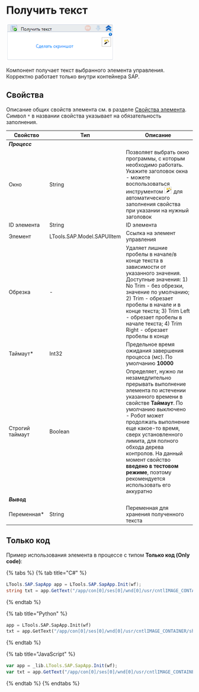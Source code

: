 # Получить текст

![](<../../../.gitbook/assets/image (304).png>)

Компонент получает текст выбранного элемента управления. Корректно работает только внутри контейнера SAP.

## Свойства
Описание общих свойств элемента см. в разделе [Свойства элемента](https://docs.primo-rpa.ru/primo-rpa/primo-studio/process/elements#svoistva-elementa).\
Символ `*` в названии свойства указывает на обязательность заполнения.

| Свойство     | Тип                        | Описание                                           |
| ------------ | -------------------------- | -------------------------------------------------- |
| ***Процесс*** | |  |
| Окно         | String                     | Позволяет выбрать окно программы, с которым необходимо работать. Укажите заголовок окна - можете воспользоваться инструментом ![](<../../../.gitbook/assets/image (794).png>) для автоматического заполнения свойства при указании на нужный заголовок |
| ID элемента  | String                     | ID элемента                                        |
| Элемент      | LTools.SAP.Model.SAPUIItem | Ссылка на элемент управления                       |
| Обрезка      | -                          | Удаляет лишние пробелы в начале/в конце текста в зависимости от указанного значения. Доступные значения: 1) No Trim - без обрезки, значение по умолчанию; 2) Trim - обрезает пробелы в начале и в конце текста; 3) Trim Left - обрезает пробелы в начале текста; 4) Trim Right - обрезает пробелы в конце |
| Таймаут\*    | Int32                      | Предельное время ожидания завершения процесса (мс). По умолчанию **10000** |
| Строгий таймаут | Boolean                 | Определяет, нужно ли незамедлительно прерывать выполнение элемента по истечении указанного времени в свойстве **Таймаут**. По умолчанию выключено - Робот может продолжать выполнение еще какое-то время, сверх установленного лимита, для полного обхода дерева контролов. На данный момент свойство **введено в тестовом режиме**, поэтому рекомендуется использовать его аккуратно |
| ***Вывод***  | |  |
| Переменная\* | String                     | Переменная для хранения полученного текста         |


## Только код
Пример использования элемента в процессе с типом **Только код (Only code)**:

{% tabs %}
{% tab title="C#" %}
```csharp
LTools.SAP.SapApp app = LTools.SAP.SapApp.Init(wf);
string txt = app.GetText("/app/con[0]/ses[0]/wnd[0]/usr/cntlIMAGE_CONTAINER/shellcont/shell/shellcont[0]/shell");
```
{% endtab %}

{% tab title="Python" %}
```python
app = LTools.SAP.SapApp.Init(wf)
txt = app.GetText("/app/con[0]/ses[0]/wnd[0]/usr/cntlIMAGE_CONTAINER/shellcont/shell/shellcont[0]/shell")
```
{% endtab %}

{% tab title="JavaScript" %}
```javascript
var app = _lib.LTools.SAP.SapApp.Init(wf);
var txt = app.GetText("/app/con[0]/ses[0]/wnd[0]/usr/cntlIMAGE_CONTAINER/shellcont/shell/shellcont[0]/shell");
```
{% endtab %}
{% endtabs %}
